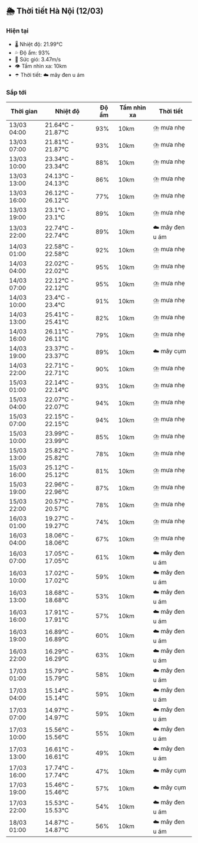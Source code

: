 ## 🌦️ Thời tiết Hà Nội (12/03)

### Hiện tại

- 🌡️ Nhiệt độ: 21.99℃
- 💦 Độ ẩm: 93%
- 💨 Sức gió: 3.47m/s
- 👁️ Tầm nhìn xa: 10km
- ☂️ Thời tiết: ☁️ mây đen u ám

### Sắp tới

| Thời gian | Nhiệt độ | Độ ẩm | Tầm nhìn xa | Thời tiết |
| --- | --- | --- | --- | --- |
| 13/03 04:00 | 21.64℃ - 21.87℃ | 93% | 10km | ⛈️ mưa nhẹ |
| 13/03 07:00 | 21.81℃ - 21.87℃ | 93% | 10km | ⛈️ mưa nhẹ |
| 13/03 10:00 | 23.34℃ - 23.34℃ | 88% | 10km | ⛈️ mưa nhẹ |
| 13/03 13:00 | 24.13℃ - 24.13℃ | 86% | 10km | ⛈️ mưa nhẹ |
| 13/03 16:00 | 26.12℃ - 26.12℃ | 77% | 10km | ⛈️ mưa nhẹ |
| 13/03 19:00 | 23.1℃ - 23.1℃ | 89% | 10km | ⛈️ mưa nhẹ |
| 13/03 22:00 | 22.74℃ - 22.74℃ | 89% | 10km | ☁️ mây đen u ám |
| 14/03 01:00 | 22.58℃ - 22.58℃ | 92% | 10km | ⛈️ mưa nhẹ |
| 14/03 04:00 | 22.02℃ - 22.02℃ | 95% | 10km | ⛈️ mưa nhẹ |
| 14/03 07:00 | 22.12℃ - 22.12℃ | 95% | 10km | ⛈️ mưa nhẹ |
| 14/03 10:00 | 23.4℃ - 23.4℃ | 91% | 10km | ⛈️ mưa nhẹ |
| 14/03 13:00 | 25.41℃ - 25.41℃ | 82% | 10km | ⛈️ mưa nhẹ |
| 14/03 16:00 | 26.11℃ - 26.11℃ | 79% | 10km | ⛈️ mưa nhẹ |
| 14/03 19:00 | 23.37℃ - 23.37℃ | 89% | 10km | ☁️ mây cụm |
| 14/03 22:00 | 22.71℃ - 22.71℃ | 90% | 10km | ⛈️ mưa nhẹ |
| 15/03 01:00 | 22.14℃ - 22.14℃ | 93% | 10km | ⛈️ mưa nhẹ |
| 15/03 04:00 | 22.07℃ - 22.07℃ | 94% | 10km | ⛈️ mưa nhẹ |
| 15/03 07:00 | 22.15℃ - 22.15℃ | 94% | 10km | ⛈️ mưa nhẹ |
| 15/03 10:00 | 23.99℃ - 23.99℃ | 85% | 10km | ⛈️ mưa nhẹ |
| 15/03 13:00 | 25.82℃ - 25.82℃ | 78% | 10km | ⛈️ mưa nhẹ |
| 15/03 16:00 | 25.12℃ - 25.12℃ | 81% | 10km | ⛈️ mưa nhẹ |
| 15/03 19:00 | 22.96℃ - 22.96℃ | 87% | 10km | ⛈️ mưa nhẹ |
| 15/03 22:00 | 20.57℃ - 20.57℃ | 78% | 10km | ⛈️ mưa nhẹ |
| 16/03 01:00 | 19.27℃ - 19.27℃ | 74% | 10km | ⛈️ mưa nhẹ |
| 16/03 04:00 | 18.06℃ - 18.06℃ | 67% | 10km | ⛈️ mưa nhẹ |
| 16/03 07:00 | 17.05℃ - 17.05℃ | 61% | 10km | ☁️ mây đen u ám |
| 16/03 10:00 | 17.02℃ - 17.02℃ | 59% | 10km | ☁️ mây đen u ám |
| 16/03 13:00 | 18.68℃ - 18.68℃ | 53% | 10km | ☁️ mây đen u ám |
| 16/03 16:00 | 17.91℃ - 17.91℃ | 57% | 10km | ☁️ mây đen u ám |
| 16/03 19:00 | 16.89℃ - 16.89℃ | 60% | 10km | ☁️ mây đen u ám |
| 16/03 22:00 | 16.29℃ - 16.29℃ | 63% | 10km | ☁️ mây đen u ám |
| 17/03 01:00 | 15.79℃ - 15.79℃ | 58% | 10km | ☁️ mây đen u ám |
| 17/03 04:00 | 15.14℃ - 15.14℃ | 59% | 10km | ☁️ mây đen u ám |
| 17/03 07:00 | 14.97℃ - 14.97℃ | 59% | 10km | ☁️ mây đen u ám |
| 17/03 10:00 | 15.56℃ - 15.56℃ | 55% | 10km | ☁️ mây đen u ám |
| 17/03 13:00 | 16.61℃ - 16.61℃ | 49% | 10km | ☁️ mây đen u ám |
| 17/03 16:00 | 17.74℃ - 17.74℃ | 47% | 10km | ☁️ mây cụm |
| 17/03 19:00 | 15.46℃ - 15.46℃ | 57% | 10km | ☁️ mây cụm |
| 17/03 22:00 | 15.53℃ - 15.53℃ | 54% | 10km | ☁️ mây đen u ám |
| 18/03 01:00 | 14.87℃ - 14.87℃ | 56% | 10km | ☁️ mây đen u ám |
